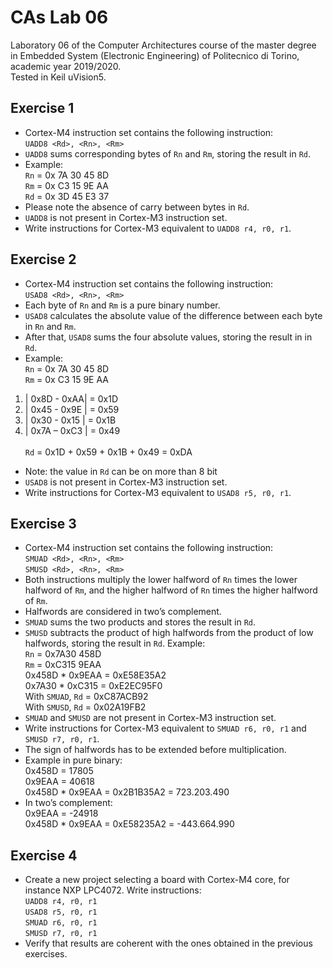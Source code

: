 # CAs Lab 06
Laboratory 06 of the Computer Architectures course of the master degree in Embedded System (Electronic Engineering) of Politecnico di Torino, academic year 2019/2020.<br/>
Tested in Keil uVision5.

## Exercise 1
- Cortex-M4 instruction set contains the following instruction:<br/>
`UADD8 <Rd>, <Rn>, <Rm>`
- `UADD8` sums corresponding bytes of `Rn` and `Rm`, storing the result in `Rd`.
- Example:<br/>
`Rn` = 0x 7A 30 45 8D<br/>
`Rm` = 0x C3 15 9E AA<br/>
`Rd` = 0x 3D 45 E3 37
- Please note the absence of carry between bytes in `Rd`.
- `UADD8` is not present in Cortex-M3 instruction set.
- Write instructions for Cortex-M3 equivalent to `UADD8 r4, r0, r1`.

## Exercise 2
- Cortex-M4 instruction set contains the following instruction:<br/>
`USAD8 <Rd>, <Rn>, <Rm>`
- Each byte of `Rn` and `Rm` is a pure binary number.
- `USAD8` calculates the absolute value of the difference between each byte in `Rn` and `Rm`.
- After that, `USAD8` sums the four absolute values, storing the result in in `Rd`.
- Example:<br/>
`Rn` = 0x 7A 30 45 8D<br/>
`Rm` = 0x C3 15 9E AA<br/>
1. | 0x8D - 0xAA| = 0x1D<br/>
2. | 0x45 - 0x9E | = 0x59<br/>
3. | 0x30 - 0x15 | = 0x1B<br/>
4. | 0x7A – 0xC3 | = 0x49<br/><br/>
`Rd` = 0x1D + 0x59 + 0x1B + 0x49 = 0xDA
- Note: the value in `Rd` can be on more than 8 bit
- `USAD8` is not present in Cortex-M3 instruction set.
- Write instructions for Cortex-M3 equivalent to `USAD8 r5, r0, r1`.

## Exercise 3
- Cortex-M4 instruction set contains the following instruction:<br/>
`SMUAD <Rd>, <Rn>, <Rm>`<br/>
`SMUSD <Rd>, <Rn>, <Rm>`<br/>
- Both instructions multiply the lower halfword of `Rn` times the lower halfword of `Rm`, and the higher halfword of `Rn` times the higher halfword of `Rm`.
- Halfwords are considered in two’s complement.
- `SMUAD` sums the two products and stores the result in `Rd`.
- `SMUSD` subtracts the product of high halfwords from the product of low halfwords, storing the result in `Rd`.
Example:<br/>
`Rn` = 0x7A30 458D<br/>
`Rm` = 0xC315 9EAA<br/>
0x458D * 0x9EAA = 0xE58E35A2<br/>
0x7A30 * 0xC315 = 0xE2EC95F0<br/>
With `SMUAD`, `Rd` = 0xC87ACB92<br/>
With `SMUSD`, `Rd` = 0x02A19FB2<br/>
- `SMUAD` and `SMUSD` are not present in Cortex-M3 instruction set.
- Write instructions for Cortex-M3 equivalent to `SMUAD r6, r0, r1` and `SMUSD r7, r0, r1`.
- The sign of halfwords has to be extended before multiplication.
- Example in pure binary:<br/>
0x458D = 17805<br/>
0x9EAA = 40618<br/>
0x458D * 0x9EAA = 0x2B1B35A2 = 723.203.490<br/>
- In two’s complement:<br/>
0x9EAA = -24918<br/>
0x458D * 0x9EAA = 0xE58235A2 = -443.664.990<br/>

## Exercise 4
- Create a new project selecting a board with Cortex-M4 core, for instance NXP LPC4072.
Write instructions:<br/>
`UADD8 r4, r0, r1`<br/>
`USAD8 r5, r0, r1`<br/>
`SMUAD r6, r0, r1`<br/>
`SMUSD r7, r0, r1`<br/>
- Verify that results are coherent with the ones obtained in the previous exercises.
